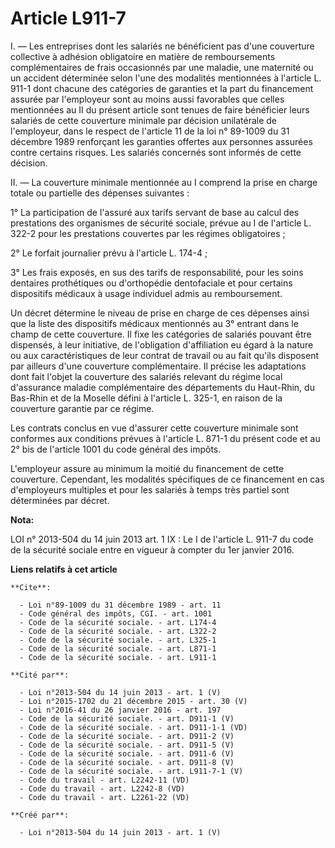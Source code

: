 # Article L911-7

I. ― Les entreprises dont les salariés ne bénéficient pas d'une couverture collective à adhésion obligatoire en matière de
remboursements complémentaires de frais occasionnés par une maladie, une maternité ou un accident déterminée selon l'une des
modalités mentionnées à l'article L. 911-1 dont chacune des catégories de garanties et la part du financement assurée par
l'employeur sont au moins aussi favorables que celles mentionnées au II du présent article sont tenues de faire bénéficier
leurs salariés de cette couverture minimale par décision unilatérale de l'employeur, dans le respect de l'article 11 de la
loi n° 89-1009 du 31 décembre 1989 renforçant les garanties offertes aux personnes assurées contre certains risques. Les
salariés concernés sont informés de cette décision. 

II. ― La couverture minimale mentionnée au I comprend la prise en charge totale ou partielle des dépenses suivantes : 

1° La participation de l'assuré aux tarifs servant de base au calcul des prestations des organismes de sécurité sociale,
prévue au I de l'article L. 322-2 pour les prestations couvertes par les régimes obligatoires ; 

2° Le forfait journalier prévu à l'article L. 174-4 ; 

3° Les frais exposés, en sus des tarifs de responsabilité, pour les soins dentaires prothétiques ou d'orthopédie dentofaciale
et pour certains dispositifs médicaux à usage individuel admis au remboursement. 

Un décret détermine le niveau de prise en charge de ces dépenses ainsi que la liste des dispositifs médicaux mentionnés au 3°
entrant dans le champ de cette couverture. Il fixe les catégories de salariés pouvant être dispensés, à leur initiative, de
l'obligation d'affiliation eu égard à la nature ou aux caractéristiques de leur contrat de travail ou au fait qu'ils
disposent par ailleurs d'une couverture complémentaire. Il précise les adaptations dont fait l'objet la couverture des
salariés relevant du régime local d'assurance maladie complémentaire des départements du Haut-Rhin, du Bas-Rhin et de la
Moselle défini à l'article L. 325-1, en raison de la couverture garantie par ce régime. 

Les contrats conclus en vue d'assurer cette couverture minimale sont conformes aux conditions prévues à l'article L. 871-1 du
présent code et au 2° bis de l'article 1001 du code général des impôts. 

L'employeur assure au minimum la moitié du financement de cette couverture. Cependant, les modalités spécifiques de ce
financement en cas d'employeurs multiples et pour les salariés à temps très partiel sont déterminées par décret.

**Nota:**

LOI n° 2013-504 du 14 juin 2013 art. 1 IX : Le I de l'article L. 911-7 du code de la sécurité sociale entre en vigueur à
compter du 1er janvier 2016.

**Liens relatifs à cet article**

	**Cite**:

	  - Loi n°89-1009 du 31 décembre 1989 - art. 11
	  - Code général des impôts, CGI. - art. 1001
	  - Code de la sécurité sociale. - art. L174-4
	  - Code de la sécurité sociale. - art. L322-2
	  - Code de la sécurité sociale. - art. L325-1
	  - Code de la sécurité sociale. - art. L871-1
	  - Code de la sécurité sociale. - art. L911-1

	**Cité par**:

	  - Loi n°2013-504 du 14 juin 2013 - art. 1 (V)
	  - Loi n°2015-1702 du 21 décembre 2015 - art. 30 (V)
	  - Loi n°2016-41 du 26 janvier 2016 - art. 197
	  - Code de la sécurité sociale. - art. D911-1 (V)
	  - Code de la sécurité sociale. - art. D911-1-1 (VD)
	  - Code de la sécurité sociale. - art. D911-2 (V)
	  - Code de la sécurité sociale. - art. D911-5 (V)
	  - Code de la sécurité sociale. - art. D911-6 (V)
	  - Code de la sécurité sociale. - art. D911-8 (V)
	  - Code de la sécurité sociale. - art. L911-7-1 (V)
	  - Code du travail - art. L2242-11 (VD)
	  - Code du travail - art. L2242-8 (VD)
	  - Code du travail - art. L2261-22 (VD)

	**Créé par**:

	  - Loi n°2013-504 du 14 juin 2013 - art. 1 (V)
